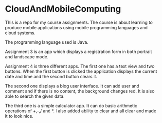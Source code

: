 # CloudAndMobileComputing
This is a repo for my course assignments. The course is about learning to produce mobile applications using mobile programming languages and cloud systems.

The programming language used is Java.

Assignment 3 is an app which displays a registration form in both portrait and landscape mode.

Assignment 4 is three different apps. The first one has a text view and two buttons. When the first button is clicked the application displays the current date and time and the second button clears it.

The second one displays a blog user interface. It can add user and comment and if there is no content, the background changes red. It is also able to search the given data.

The third one is a simple calculator app. It can do basic arithmetic operations of +,-,/ and *. I also added ability to clear and all clear and made it to look nice. 
